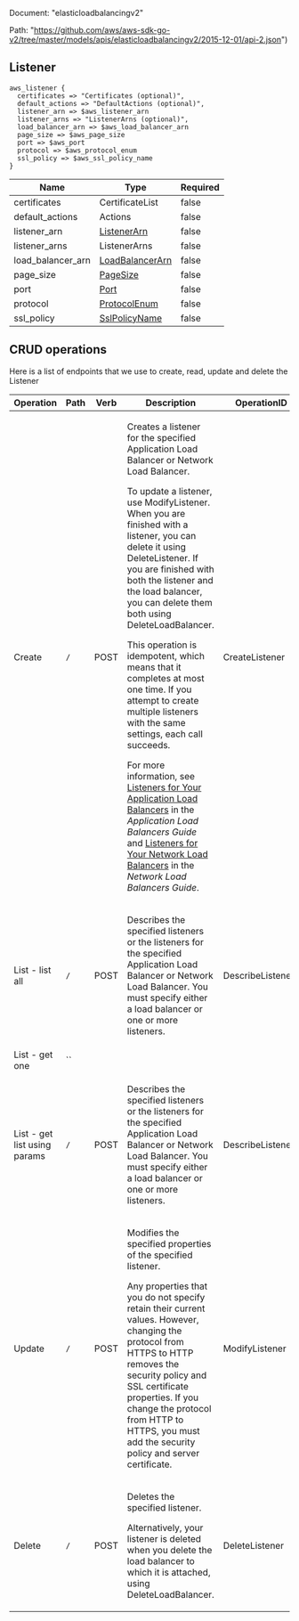 Document: "elasticloadbalancingv2"


Path: "https://github.com/aws/aws-sdk-go-v2/tree/master/models/apis/elasticloadbalancingv2/2015-12-01/api-2.json")

## Listener



```puppet
aws_listener {
  certificates => "Certificates (optional)",
  default_actions => "DefaultActions (optional)",
  listener_arn => $aws_listener_arn
  listener_arns => "ListenerArns (optional)",
  load_balancer_arn => $aws_load_balancer_arn
  page_size => $aws_page_size
  port => $aws_port
  protocol => $aws_protocol_enum
  ssl_policy => $aws_ssl_policy_name
}
```

| Name        | Type           | Required       |
| ------------- | ------------- | ------------- |
|certificates | CertificateList | false |
|default_actions | Actions | false |
|listener_arn | [ListenerArn](https://docs.aws.amazon.com/search/doc-search.html?searchPath=documentation&searchQuery=listenerarn) | false |
|listener_arns | ListenerArns | false |
|load_balancer_arn | [LoadBalancerArn](https://docs.aws.amazon.com/search/doc-search.html?searchPath=documentation&searchQuery=loadbalancerarn) | false |
|page_size | [PageSize](https://docs.aws.amazon.com/search/doc-search.html?searchPath=documentation&searchQuery=pagesize) | false |
|port | [Port](https://docs.aws.amazon.com/search/doc-search.html?searchPath=documentation&searchQuery=port) | false |
|protocol | [ProtocolEnum](https://docs.aws.amazon.com/search/doc-search.html?searchPath=documentation&searchQuery=protocolenum) | false |
|ssl_policy | [SslPolicyName](https://docs.aws.amazon.com/search/doc-search.html?searchPath=documentation&searchQuery=sslpolicyname) | false |



## CRUD operations

Here is a list of endpoints that we use to create, read, update and delete the Listener

| Operation | Path | Verb | Description | OperationID |
| ------------- | ------------- | ------------- | ------------- | ------------- |
|Create|`/`|POST|<p>Creates a listener for the specified Application Load Balancer or Network Load Balancer.</p> <p>To update a listener, use <a>ModifyListener</a>. When you are finished with a listener, you can delete it using <a>DeleteListener</a>. If you are finished with both the listener and the load balancer, you can delete them both using <a>DeleteLoadBalancer</a>.</p> <p>This operation is idempotent, which means that it completes at most one time. If you attempt to create multiple listeners with the same settings, each call succeeds.</p> <p>For more information, see <a href="http://docs.aws.amazon.com/elasticloadbalancing/latest/application/load-balancer-listeners.html">Listeners for Your Application Load Balancers</a> in the <i>Application Load Balancers Guide</i> and <a href="http://docs.aws.amazon.com/elasticloadbalancing/latest/network/load-balancer-listeners.html">Listeners for Your Network Load Balancers</a> in the <i>Network Load Balancers Guide</i>.</p>|CreateListener|
|List - list all|`/`|POST|<p>Describes the specified listeners or the listeners for the specified Application Load Balancer or Network Load Balancer. You must specify either a load balancer or one or more listeners.</p>|DescribeListeners|
|List - get one|``||||
|List - get list using params|`/`|POST|<p>Describes the specified listeners or the listeners for the specified Application Load Balancer or Network Load Balancer. You must specify either a load balancer or one or more listeners.</p>|DescribeListeners|
|Update|`/`|POST|<p>Modifies the specified properties of the specified listener.</p> <p>Any properties that you do not specify retain their current values. However, changing the protocol from HTTPS to HTTP removes the security policy and SSL certificate properties. If you change the protocol from HTTP to HTTPS, you must add the security policy and server certificate.</p>|ModifyListener|
|Delete|`/`|POST|<p>Deletes the specified listener.</p> <p>Alternatively, your listener is deleted when you delete the load balancer to which it is attached, using <a>DeleteLoadBalancer</a>.</p>|DeleteListener|
